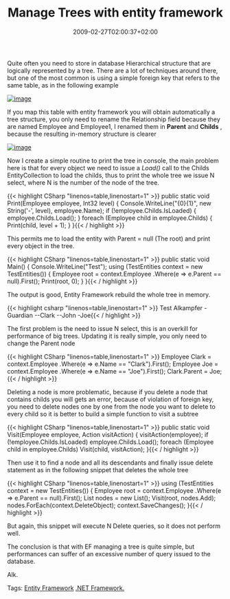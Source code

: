﻿---
title: "Manage Trees with entity framework"
description: ""
date: 2009-02-27T02:00:37+02:00
draft: false
tags: [Entity Framework]
categories: [Entity Framework]
---
Quite often you need to store in database Hierarchical structure that are logically represented by a tree. There are a lot of techniques around there, but one of the most common is using a simple foreign key that refers to the same table, as in the following example

[![image](http://www.codewrecks.com/blog/wp-content/uploads/2009/02/image-thumb6.png)](http://www.codewrecks.com/blog/wp-content/uploads/2009/02/image6.png)

If you map this table with entity framework you will obtain automatically a tree structure, you only need to rename the Relationship field because they are named Employee and Employee1, I renamed them in  **Parent** and  **Childs** , because the resulting in-memory structure is clearer

[![image](http://www.codewrecks.com/blog/wp-content/uploads/2009/02/image-thumb7.png)](http://www.codewrecks.com/blog/wp-content/uploads/2009/02/image7.png)

Now I create a simple routine to print the tree in console, the main problem here is that for every object we need to issue a *Load()* call to the Childs EntityCollection to load the childs, thus to print the whole tree we issue N select, where N is the number of the node of the tree.

{{< highlight CSharp "linenos=table,linenostart=1" >}}
public static void Print(Employee employee, Int32 level)
{
   Console.WriteLine("{0}{1}", new String('-', level), employee.Name);
   if (!employee.Childs.IsLoaded)
   {
      employee.Childs.Load();
   }
   foreach (Employee child in employee.Childs)
   {
      Print(child, level + 1);
   }
}{{< / highlight >}}

<!-- Code inserted with Steve Dunn's Windows Live Writer Code Formatter Plugin.  http://dunnhq.com -->

This permits me to load the entity with Parent = null (The root) and print every object in the tree.

{{< highlight CSharp "linenos=table,linenostart=1" >}}
public static void Main()
{
   Console.WriteLine("Test");
   using (TestEntities context = new TestEntities())
   {
      Employee root = context.Employee
        .Where(e => e.Parent == null).First();
      Print(root, 0);
   }
}{{< / highlight >}}

<!-- Code inserted with Steve Dunn's Windows Live Writer Code Formatter Plugin.  http://dunnhq.com -->

The output is good, Entity Framework rebuild the whole tree in memory.

{{< highlight csharp "linenos=table,linenostart=1" >}}
Test
Alkampfer
-Guardian
--Clark
--John
-Joe{{< / highlight >}}

<!-- Code inserted with Steve Dunn's Windows Live Writer Code Formatter Plugin.  http://dunnhq.com -->

The first problem is the need to issue N select, this is an overkill for performance of big trees. Updating it is really simple, you only need to change the Parent node

{{< highlight CSharp "linenos=table,linenostart=1" >}}
Employee Clark = context.Employee
  .Where(e => e.Name == "Clark").First();
Employee Joe = context.Employee
  .Where(e => e.Name == "Joe").First();
Clark.Parent = Joe;{{< / highlight >}}

<!-- Code inserted with Steve Dunn's Windows Live Writer Code Formatter Plugin.  http://dunnhq.com -->

Deleting a node is more problematic, because if you delete a node that contains childs you will gets an error, because of violation of foreign key, you need to delete nodes one by one from the node you want to delete to every child so it is better to build a simple function to visit a subtree

{{< highlight CSharp "linenos=table,linenostart=1" >}}
public static void Visit(Employee employee, Action<Employee> visitAction)
{
   visitAction(employee);
   if (!employee.Childs.IsLoaded)
      employee.Childs.Load();
   foreach (Employee child in employee.Childs)
      Visit(child, visitAction);
}{{< / highlight >}}

<!-- Code inserted with Steve Dunn's Windows Live Writer Code Formatter Plugin.  http://dunnhq.com -->

Then use it to find a node and all its descendants and finally issue delete statement as in the following snippet that deletes the whole tree

{{< highlight CSharp "linenos=table,linenostart=1" >}}
using (TestEntities context = new TestEntities())
{
   Employee root = context.Employee
     .Where(e => e.Parent == null).First();
   List<Employee> nodes = new List<Employee>();
   Visit(root, nodes.Add);
   nodes.ForEach(context.DeleteObject);
   context.SaveChanges();
}{{< / highlight >}}

<!-- Code inserted with Steve Dunn's Windows Live Writer Code Formatter Plugin.  http://dunnhq.com -->

But again, this snippet will execute N Delete queries, so it does not perform well.

The conclusion is that with EF managing a tree is quite simple, but performances can suffer of an excessive number of query issued to the database.

Alk.

Tags: [Entity Framework](http://technorati.com/tag/Entity%20Framework) [.NET Framework.](http://technorati.com/tag/.NET%20Framework.)
